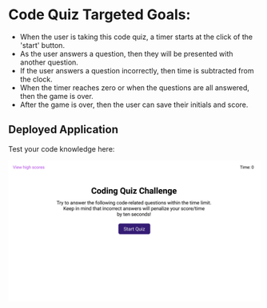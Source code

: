 # Code Quiz Targeted Goals:

- When the user is taking this code quiz, a timer starts at the click of the 'start' button.
- As the user answers a question, then they will be presented with another question.
- If the user answers a question incorrectly, then time is subtracted from the clock.
- When the timer reaches zero or when the questions are all answered, then the game is over.
- After the game is over, then the user can save their initials and score.

## Deployed Application

Test your code knowledge here: 

<img src="./assets/images/code-quiz-ss.gif">
